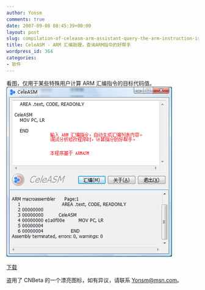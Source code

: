 ```yaml
---
author: Yonsm
comments: true
date: 2007-09-08 08:45:39+00:00
layout: post
slug: compilation-of-celeasm-arm-assistant-query-the-arm-instruction-is-a-good-helper
title: CeleASM - ARM 汇编助理，查询ARM指令的好帮手
wordpress_id: 364
categories:
- 软件
---
```


看图，仅用于某些特殊用户计算 ARM 汇编指令的目标代码值。  
[![](/assets/CeleASM.png)](/assets/CeleASM.png)  
<!-- more -->  
[下载](/assets/CeleASM.rar)  
  
盗用了 CNBeta 的一个漂亮图标，如有异议，请联系 Yonsm@msn.com。
